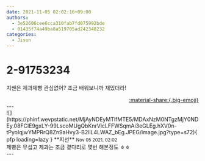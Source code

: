 ```yaml
---
date: 2021-11-05 02:02:16+09:00
authors:
  - 3e52606cee6cca310fab7fd075992bde
  - 01435f74a49ba8a519705ad242348232
categories:
  - Jisun
---
```


# 2-91753234

<div class="post-container" markdown="1">
<div class="content-container md-sidebar__scrollwrap" markdown="1">

지쎈은 제과제빵 관심없어? 조금 배워보니까 재밌더라!

</div>
</div>

<div style="text-align: right;" markdown="1">
<a href="https://weverse.io/fromis9/fanpost/2-91753234" style="text-align: right;">:material-share:{.big-emoji}</a>
</div>
---

<div class="comments-container md-sidebar__scrollwrap" markdown="1">
<div class="comment" markdown="1">
<div class='id-container' markdown="1">
![](https://phinf.wevpstatic.net/MjAyNDEyMTlfMTE5/MDAxNzM0NTgzMjY0NDEy.08FClE9gxLY-99LscoMUgQbKnrVicLFFWSqmAi3eGLEg.hXV0n-tPyoIqjwYMPRrQ8Zn9aHvy3-B2llL4LWAZ_bEg.JPEG/image.jpg?type=s72){ pfp loading=lazy }
**<span class="artist">지선</span>** <small>Nov 05 2021, 02:02</small><br>
</div>
<div class='comment-body' markdown="1">
제빵은 무섭고 제과는 조금 곁다리로 몇번 해본정도 ㅎㅎ
</div>
</div>
</div>
---

